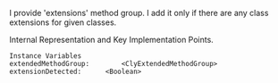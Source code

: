 I provide 'extensions' method group. I add it only if there are any class extensions for given classes.

Internal Representation and Key Implementation Points.

    Instance Variables
	extendedMethodGroup:		<ClyExtendedMethodGroup>
	extensionDetected:		<Boolean>